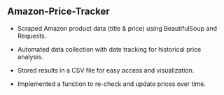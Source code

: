 ## Amazon-Price-Tracker

- Scraped Amazon product data (title & price) using BeautifulSoup and Requests.

- Automated data collection with date tracking for historical price analysis.

- Stored results in a CSV file for easy access and visualization.

- Implemented a function to re-check and update prices over time.
